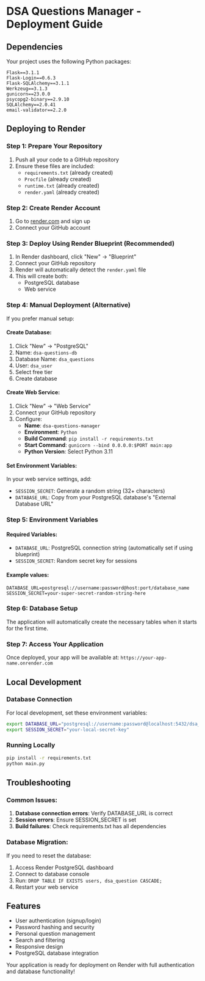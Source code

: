 # DSA Questions Manager - Deployment Guide

## Dependencies

Your project uses the following Python packages:

```
Flask==3.1.1
Flask-Login==0.6.3
Flask-SQLAlchemy==3.1.1
Werkzeug==3.1.3
gunicorn==23.0.0
psycopg2-binary==2.9.10
SQLAlchemy==2.0.41
email-validator==2.2.0
```

## Deploying to Render

### Step 1: Prepare Your Repository
1. Push all your code to a GitHub repository
2. Ensure these files are included:
   - `requirements.txt` (already created)
   - `Procfile` (already created)
   - `runtime.txt` (already created)
   - `render.yaml` (already created)

### Step 2: Create Render Account
1. Go to [render.com](https://render.com) and sign up
2. Connect your GitHub account

### Step 3: Deploy Using Render Blueprint (Recommended)
1. In Render dashboard, click "New" → "Blueprint"
2. Connect your GitHub repository
3. Render will automatically detect the `render.yaml` file
4. This will create both:
   - PostgreSQL database
   - Web service

### Step 4: Manual Deployment (Alternative)
If you prefer manual setup:

#### Create Database:
1. Click "New" → "PostgreSQL"
2. Name: `dsa-questions-db`
3. Database Name: `dsa_questions`
4. User: `dsa_user`
5. Select free tier
6. Create database

#### Create Web Service:
1. Click "New" → "Web Service"
2. Connect your GitHub repository
3. Configure:
   - **Name**: `dsa-questions-manager`
   - **Environment**: `Python`
   - **Build Command**: `pip install -r requirements.txt`
   - **Start Command**: `gunicorn --bind 0.0.0.0:$PORT main:app`
   - **Python Version**: Select Python 3.11

#### Set Environment Variables:
In your web service settings, add:
- `SESSION_SECRET`: Generate a random string (32+ characters)
- `DATABASE_URL`: Copy from your PostgreSQL database's "External Database URL"

### Step 5: Environment Variables

#### Required Variables:
- `DATABASE_URL`: PostgreSQL connection string (automatically set if using blueprint)
- `SESSION_SECRET`: Random secret key for sessions

#### Example values:
```
DATABASE_URL=postgresql://username:password@host:port/database_name
SESSION_SECRET=your-super-secret-random-string-here
```

### Step 6: Database Setup
The application will automatically create the necessary tables when it starts for the first time.

### Step 7: Access Your Application
Once deployed, your app will be available at: `https://your-app-name.onrender.com`

## Local Development

### Database Connection
For local development, set these environment variables:
```bash
export DATABASE_URL="postgresql://username:password@localhost:5432/dsa_questions"
export SESSION_SECRET="your-local-secret-key"
```

### Running Locally
```bash
pip install -r requirements.txt
python main.py
```

## Troubleshooting

### Common Issues:
1. **Database connection errors**: Verify DATABASE_URL is correct
2. **Session errors**: Ensure SESSION_SECRET is set
3. **Build failures**: Check requirements.txt has all dependencies

### Database Migration:
If you need to reset the database:
1. Access Render PostgreSQL dashboard
2. Connect to database console
3. Run: `DROP TABLE IF EXISTS users, dsa_question CASCADE;`
4. Restart your web service

## Features
- User authentication (signup/login)
- Password hashing and security
- Personal question management
- Search and filtering
- Responsive design
- PostgreSQL database integration

Your application is ready for deployment on Render with full authentication and database functionality!